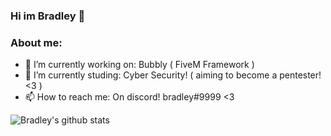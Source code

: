 ### Hi im Bradley 👋


### **About me:**

- 🔭 I’m currently working on: Bubbly ( FiveM Framework ) 
- 🌱 I’m currently studing: Cyber Security! ( aiming to become a pentester! <3 )
- 📫 How to reach me: On discord! bradley#9999 <3 


![Bradley's github stats](https://github-readme-stats.vercel.app/api?username=bradley1337&show_icons=true&theme=radical)
